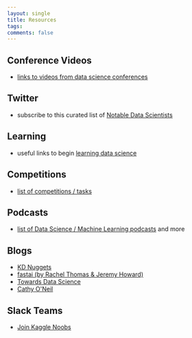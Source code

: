 ```yaml
---
layout: single
title: Resources
tags: 
comments: false
---
```



## Conference Videos
* [links to videos from data science conferences](conf_videos.md)

## Twitter
* subscribe to this curated list of [Notable Data Scientists](https://twitter.com/reshamas/lists/notable-data-scientists/members)

## Learning
* useful links to begin [learning data science](ds_learning.md)

## Competitions
* [list of competitions / tasks](https://github.com/reshamas/fastai_deeplearn_part1/blob/master/notes/competitions.md)

## Podcasts
* [list of Data Science / Machine Learning podcasts](https://github.com/rShetty/awesome-podcasts#data-sciencemachine-learning) and more

## Blogs
* [KD Nuggets](https://www.kdnuggets.com)
* [fastai (by Rachel Thomas & Jeremy Howard)](http://www.fast.ai/topics/)
* [Towards Data Science](https://towardsdatascience.com)
* [Cathy O'Neil](https://mathbabe.org)

## Slack Teams
* [Join Kaggle Noobs](http://kagglenoobs.herokuapp.com)
